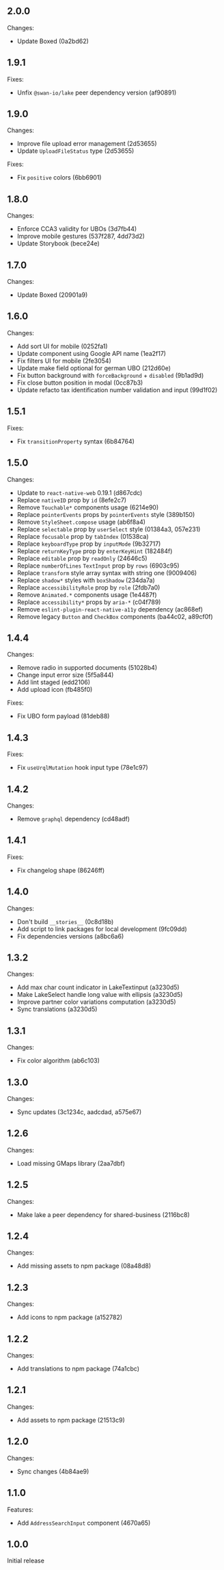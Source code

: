 ## 2.0.0

Changes:

- Update Boxed (0a2bd62)

## 1.9.1

Fixes:

- Unfix `@swan-io/lake` peer dependency version (af90891)

## 1.9.0

Changes:

- Improve file upload error management (2d53655)
- Update `UploadFileStatus` type (2d53655)

Fixes:

- Fix `positive` colors (6bb6901)

## 1.8.0

Changes:

- Enforce CCA3 validity for UBOs (3d7fb44)
- Improve mobile gestures (537f287, 4dd73d2)
- Update Storybook (bece24e)

## 1.7.0

Changes:

- Update Boxed (20901a9)

## 1.6.0

Changes:

- Add sort UI for mobile (0252fa1)
- Update component using Google API name (1ea2f17)
- Fix filters UI for mobile (2fe3054)
- Update make field optional for german UBO (212d60e)
- Fix button background with `forceBackground` + `disabled` (9b1ad9d)
- Fix close button position in modal (0cc87b3)
- Update refacto tax identification number validation and input (99d1f02)

## 1.5.1

Fixes:

- Fix `transitionProperty` syntax (6b84764)

## 1.5.0

Changes:

- Update to `react-native-web` 0.19.1 (d867cdc)
- Replace `nativeID` prop by `id` (8efe2c7)
- Remove `Touchable*` components usage (6214e90)
- Replace `pointerEvents` props by `pointerEvents` style (389b150)
- Remove `StyleSheet.compose` usage (ab6f8a4)
- Replace `selectable` prop by `userSelect` style (01384a3, 057e231)
- Replace `focusable` prop by `tabIndex` (01538ca)
- Replace `keyboardType` prop by `inputMode` (9b32717)
- Replace `returnKeyType` prop by `enterKeyHint` (182484f)
- Replace `editable` prop by `readOnly` (24646c5)
- Replace `numberOfLines` `TextInput` prop by `rows` (6903c95)
- Replace `transform` style array syntax with string one (9009406)
- Replace `shadow*` styles with `boxShadow` (234da7a)
- Replace `accessibilityRole` prop by `role` (2fdb7a0)
- Remove `Animated.*` components usage (1e4487f)
- Replace `accessibility*` props by `aria-*` (c04f789)
- Remove `eslint-plugin-react-native-a11y` dependency (ac868ef)
- Remove legacy `Button` and `CheckBox` components (ba44c02, a89cf0f)

## 1.4.4

Changes:

- Remove radio in supported documents (51028b4)
- Change input error size (5f5a844)
- Add lint staged (edd2106)
- Add upload icon (fb485f0)

Fixes:

- Fix UBO form payload (81deb88)

## 1.4.3

Fixes:

- Fix `useUrqlMutation` hook input type (78e1c97)

## 1.4.2

Changes:

- Remove `graphql` dependency (cd48adf)

## 1.4.1

Fixes:

- Fix changelog shape (86246ff)

## 1.4.0

Changes:

- Don't build `__stories__` (0c8d18b)
- Add script to link packages for local development (9fc09dd)
- Fix dependencies versions (a8bc6a6)

## 1.3.2

Changes:

- Add max char count indicator in LakeTextinput (a3230d5)
- Make LakeSelect handle long value with ellipsis (a3230d5)
- Improve partner color variations computation (a3230d5)
- Sync translations (a3230d5)

## 1.3.1

Changes:

- Fix color algorithm (ab6c103)

## 1.3.0

Changes:

- Sync updates (3c1234c, aadcdad, a575e67)

## 1.2.6

Changes:

- Load missing GMaps library (2aa7dbf)

## 1.2.5

Changes:

- Make lake a peer dependency for shared-business (2116bc8)

## 1.2.4

Changes:

- Add missing assets to npm package (08a48d8)

## 1.2.3

Changes:

- Add icons to npm package (a152782)

## 1.2.2

Changes:

- Add translations to npm package (74a1cbc)

## 1.2.1

Changes:

- Add assets to npm package (21513c9)

## 1.2.0

Changes:

- Sync changes (4b84ae9)

## 1.1.0

Features:

- Add `AddressSearchInput` component (4670a65)

## 1.0.0

Initial release
